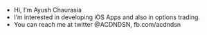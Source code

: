 - Hi, I’m Ayush Chaurasia 
- I’m interested in developing iOS Apps and also in options trading. 
- You can reach me at twitter @ACDNDSN, fb.com/acdndsn

<!---
ac-dev01/ac-dev01 is a ✨ special ✨ repository because its `README.md` (this file) appears on your GitHub profile.
You can click the Preview link to take a look at your changes.
--->
